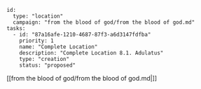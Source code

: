 
```RpgManager4
id: 
  type: "location"
  campaign: "from the blood of god/from the blood of god.md"
tasks: 
  - id: "87a16afe-1210-4687-87f3-a6d3147fdfba"
    priority: 1
    name: "Complete Location"
    description: "Complete Location 8.1. Adulatus"
    type: "creation"
    status: "proposed"
```

[[from the blood of god/from the blood of god.md|]]